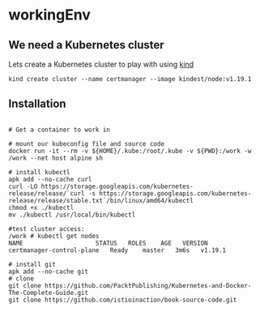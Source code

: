 # workingEnv

## We need a Kubernetes cluster

Lets create a Kubernetes cluster to play with using [kind](https://kind.sigs.k8s.io/docs/user/quick-start/)

```
kind create cluster --name certmanager --image kindest/node:v1.19.1
```


## Installation 

```

# Get a container to work in

# mount our kubeconfig file and source code
docker run -it --rm -v ${HOME}/.kube:/root/.kube -v ${PWD}:/work -w /work --net host alpine sh

# install kubectl
apk add --no-cache curl
curl -LO https://storage.googleapis.com/kubernetes-release/release/`curl -s https://storage.googleapis.com/kubernetes-release/release/stable.txt`/bin/linux/amd64/kubectl
chmod +x ./kubectl
mv ./kubectl /usr/local/bin/kubectl

#test cluster access:
/work # kubectl get nodes
NAME                    STATUS   ROLES    AGE   VERSION
certmanager-control-plane   Ready    master   3m6s   v1.19.1
```


```
# install git
apk add --no-cache git
# clone
git clone https://github.com/PacktPublishing/Kubernetes-and-Docker-The-Complete-Guide.git
git clone https://github.com/istioinaction/book-source-code.git

```
